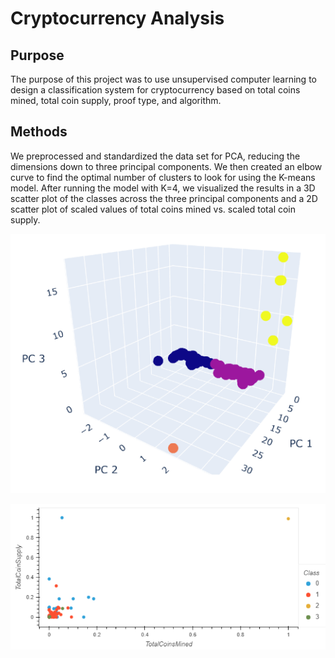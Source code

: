 # Cryptocurrency Analysis

## Purpose

The purpose of this project was to use unsupervised computer learning to design a classification system for cryptocurrency based on total coins mined, total coin supply, proof type, and algorithm.

## Methods

We preprocessed and standardized the data set for PCA, reducing the dimensions down to three principal components. We then created an elbow curve to find the optimal number of clusters to look for using the K-means model. After running the model with K=4, we visualized the results in a 3D scatter plot of the classes across the three principal components and a 2D scatter plot of scaled values of total coins mined vs. scaled total coin supply. 

![images/3D.PNG](images/3D.PNG)

![images/2D.PNG](images/2D.PNG)